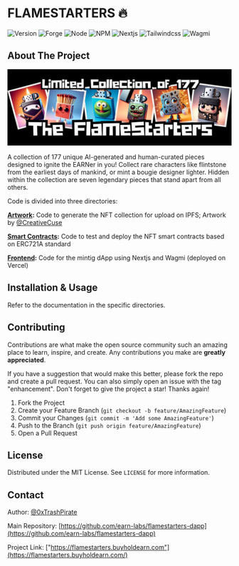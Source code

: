 # FLAMESTARTERS 🔥

![Version](https://img.shields.io/badge/version-1.0.0-blue.svg?style=for-the-badge)
![Forge](https://img.shields.io/badge/Forge-v0.2.0-blue?style=for-the-badge)
![Node](https://img.shields.io/badge/node-v20.10.0-blue.svg?style=for-the-badge)
![NPM](https://img.shields.io/badge/npm-v10.2.3-blue?style=for-the-badge)
![Nextjs](https://img.shields.io/badge/next-v13.5.4-blue?style=for-the-badge)
![Tailwindcss](https://img.shields.io/badge/TailwindCSS-v3.0-blue?style=for-the-badge)
![Wagmi](https://img.shields.io/badge/Wagmi-v1.4.3-blue?style=for-the-badge)



<!-- ABOUT THE PROJECT -->
## About The Project

![FlameStarters](https://github.com/earn-labs/flamestarters-dapp/blob/master/frontend/public/flamestarters_header.jpg?raw=true)

A collection of 177 unique AI-generated and human-curated pieces designed to ignite the EARNer in you! Collect rare characters like flintstone from the earliest days of mankind, or mint a bougie designer lighter. Hidden within the collection are seven legendary pieces that stand apart from all others.

Code is divided into three directories:

**[Artwork](./artwork):**
Code to generate the NFT collection for upload on IPFS; Artwork by [@CreativeCuse](https://twitter.com/CreativeCuse)

**[Smart Contracts](./contracts):**
Code to test and deploy the NFT smart contracts based on ERC721A standard

**[Frontend](./frontend):**
Code for the mintig dApp using Nextjs and Wagmi (deployed on Vercel)


## Installation & Usage

Refer to the documentation in the specific directories.


<!-- CONTRIBUTING -->
## Contributing

Contributions are what make the open source community such an amazing place to learn, inspire, and create. Any contributions you make are **greatly appreciated**.

If you have a suggestion that would make this better, please fork the repo and create a pull request. You can also simply open an issue with the tag "enhancement".
Don't forget to give the project a star! Thanks again!

1. Fork the Project
2. Create your Feature Branch (`git checkout -b feature/AmazingFeature`)
3. Commit your Changes (`git commit -m 'Add some AmazingFeature'`)
4. Push to the Branch (`git push origin feature/AmazingFeature`)
5. Open a Pull Request


<!-- LICENSE -->
## License

Distributed under the MIT License. See `LICENSE` for more information.

<!-- CONTACT -->
## Contact

Author: [@0xTrashPirate](https://x.com/0xTrashPirate)

Main Repository: [https://github.com/earn-labs/flamestarters-dapp](https://github.com/earn-labs/flamestarters-dapp)

Project Link: ["https://flamestarters.buyholdearn.com"](https://flamestarters.buyholdearn.com/)


<!-- ACKNOWLEDGMENTS -->
<!-- ## Acknowledgments -->

